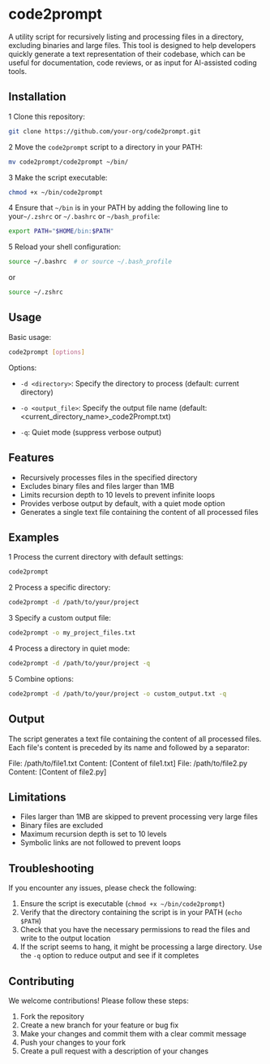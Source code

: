 # code2prompt

A utility script for recursively listing and processing files in a directory, excluding binaries and large files. This tool is designed to help developers quickly generate a text representation of their codebase, which can be useful for documentation, code reviews, or as input for AI-assisted coding tools.

## Installation

1 Clone this repository:

```bash
git clone https://github.com/your-org/code2prompt.git
```

2 Move the `code2prompt` script to a directory in your PATH:

```bash
mv code2prompt/code2prompt ~/bin/
```

3 Make the script executable:

```bash
chmod +x ~/bin/code2prompt
```

4 Ensure that `~/bin` is in your PATH by adding the following line to your`~/.zshrc` or `~/.bashrc` or `~/bash_profile`:

```bash
export PATH="$HOME/bin:$PATH"
```

5 Reload your shell configuration:

```bash
source ~/.bashrc  # or source ~/.bash_profile
```

or

```bash
source ~/.zshrc  
```

## Usage

Basic usage:

```bash
code2prompt [options]
```

Options:

- `-d <directory>`: Specify the directory to process (default: current directory)

- `-o <output_file>`: Specify the output file name (default: <current_directory_name>_code2Prompt.txt)
- `-q`: Quiet mode (suppress verbose output)

## Features

- Recursively processes files in the specified directory
- Excludes binary files and files larger than 1MB
- Limits recursion depth to 10 levels to prevent infinite loops
- Provides verbose output by default, with a quiet mode option
- Generates a single text file containing the content of all processed files

## Examples

1 Process the current directory with default settings:

```bash
code2prompt
```

2 Process a specific directory:

```bash
code2prompt -d /path/to/your/project
```

3 Specify a custom output file:

```bash
code2prompt -o my_project_files.txt
```

4 Process a directory in quiet mode:

```bash
code2prompt -d /path/to/your/project -q
```

5 Combine options:

```bash
code2prompt -d /path/to/your/project -o custom_output.txt -q
```

## Output

The script generates a text file containing the content of all processed files. Each file's content is preceded by its name and followed by a separator:

File: /path/to/file1.txt
Content:
[Content of file1.txt]
File: /path/to/file2.py
Content:
[Content of file2.py]

## Limitations

- Files larger than 1MB are skipped to prevent processing very large files
- Binary files are excluded
- Maximum recursion depth is set to 10 levels
- Symbolic links are not followed to prevent loops

## Troubleshooting

If you encounter any issues, please check the following:

1. Ensure the script is executable (`chmod +x ~/bin/code2prompt`)
2. Verify that the directory containing the script is in your PATH (`echo $PATH`)
3. Check that you have the necessary permissions to read the files and write to the output location
4. If the script seems to hang, it might be processing a large directory. Use the `-q` option to reduce output and see if it completes

## Contributing

We welcome contributions! Please follow these steps:

1. Fork the repository
2. Create a new branch for your feature or bug fix
3. Make your changes and commit them with a clear commit message
4. Push your changes to your fork
5. Create a pull request with a description of your changes
